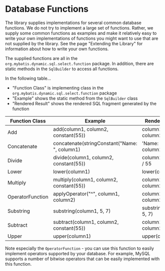# Database Functions

The library supplies implementations for several common database functions. We do not try to implement a large set of functions. Rather, we supply some common functions as examples and make it relatively easy to write your own implementations of functions you might want to use that are not supplied by the library. See the page "Extending the Library" for information about how to write your own functions.

The supplied functions are all in the `org.mybatis.dynamic.sql.select.function` package. In addition, there are static methods in the `SqlBuilder` to access all functions.

In the following table...

- "Function Class" is implementing class in the `org.mybatis.dynamic.sql.select.function` package
- "Example" shows the static method from the `SqlBuilder` class
- "Rendered Result" shows the rendered SQL fragment generated by the function


| Function Class | Example | Rendered Result |
|----------|---------|--------|
| Add | add(column1, column2, constant(55)) | column1 + column2 + 55 |
| Concatenate | concatenate(stringConstant("Name: ", column1) | 'Name: ' \|\| column1 |
| Divide | divide(column1, column2, constant(55)) | column1 / column2 / 55 |
| Lower | lower(column1) | lower(column1) |
| Multiply | multiply(column1, column2, constant(55)) | column1 * column2 * 55 |
| OperatorFunction | applyOperator("^", column1, column2) | column1 ^ column2 |
| Substring | substring(column1, 5, 7) | substring(column1, 5, 7) |
| Subtract | subtract(column1, column2, constant(55)) | column1 - column2 - 55 |
| Upper | upper(column1) | upper(column1) |

Note especially the `OperatorFunction` - you can use this function to easily implement operators supported by your database. For example, MySQL supports a number of bitwise operators that can be easily implemented with this function.
